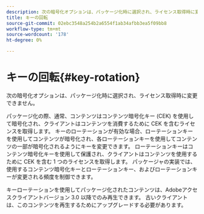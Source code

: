 ```yaml
---
description: 次の暗号化オプションは、パッケージ化時に選択され、ライセンス取得時に変更できません。
title: キーの回転
source-git-commit: 02ebc3548a254b2a6554f1ab34afbb3ea5f09bb8
workflow-type: tm+mt
source-wordcount: '178'
ht-degree: 0%

---
```


# キーの回転{#key-rotation}

次の暗号化オプションは、パッケージ化時に選択され、ライセンス取得時に変更できません。

パッケージ化の際、通常、コンテンツはコンテンツ暗号化キー (CEK) を使用して暗号化され、クライアントはコンテンツを消費するために CEK を含むライセンスを取得します。 キーのローテーションが有効な場合、ローテーションキーを使用してコンテンツが暗号化され、各ローテーションキーを使用してコンテンツの一部が暗号化されるようにキーを変更できます。 ローテーションキーはコンテンツ暗号化キーを使用して保護され、クライアントはコンテンツを使用するために CEK を含む 1 つのライセンスを取得します。 パッケージャの実装では、使用するコンテンツ暗号化キーとローテーションキー、およびローテーションキーが変更される頻度を制御できます。

キーローテーションを使用してパッケージ化されたコンテンツは、Adobeアクセスクライアントバージョン 3.0 以降でのみ再生できます。 古いクライアントは、このコンテンツを再生するためにアップグレードする必要があります。
